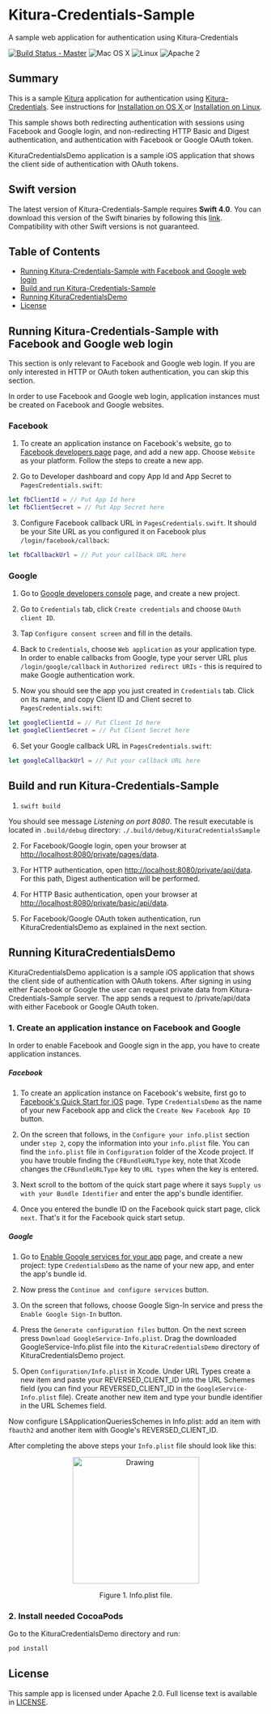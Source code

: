 # Kitura-Credentials-Sample
A sample web application for authentication using Kitura-Credentials

[![Build Status - Master](https://travis-ci.org/IBM-Swift/Kitura-Credentials-Sample.svg?branch=master)](https://travis-ci.org/IBM-Swift/Kitura-Credentials-Sample)
![Mac OS X](https://img.shields.io/badge/os-Mac%20OS%20X-green.svg?style=flat)
![Linux](https://img.shields.io/badge/os-linux-green.svg?style=flat)
![Apache 2](https://img.shields.io/badge/license-Apache2-blue.svg?style=flat)

## Summary

This is a sample [Kitura](https://github.com/IBM-Swift/Kitura) application for authentication using [Kitura-Credentials](https://github.com/IBM-Swift/Kitura-Credentials). See instructions for [Installation on OS X ](https://github.com/IBM-Swift/Kitura#installation-os-x) or [Installation on Linux](https://github.com/IBM-Swift/Kitura#installation-linux-apt-based).

This sample shows both redirecting authentication with sessions using Facebook and Google login, and non-redirecting HTTP Basic and Digest authentication, and authentication with Facebook or Google OAuth token.

KituraCredentialsDemo application is a sample iOS application that shows the client side of authentication with OAuth tokens.

## Swift version
The latest version of Kitura-Credentials-Sample requires **Swift 4.0**. You can download this version of the Swift binaries by following this [link](https://swift.org/download/). Compatibility with other Swift versions is not guaranteed.

## Table of Contents

* [Running Kitura-Credentials-Sample with Facebook and Google web login](#running-kitura-credentials-sample-with-facebook-and-google-web-login)
* [Build and run Kitura-Credentials-Sample](#build-and-run-kitura-credentials-sample)
* [Running KituraCredentialsDemo](#running-kituracredentialsdemo)
* [License](#license)

## Running Kitura-Credentials-Sample with Facebook and Google web login

This section is only relevant to Facebook and Google web login. If you are only interested in HTTP or OAuth token authentication, you can skip this section.

In order to use Facebook and Google web login, application instances must be created on Facebook and Google websites.

### Facebook

1. To create an application instance on Facebook's website, go to  [Facebook developers page](https://developers.facebook.com/apps/) page, and add a new app. Choose `Website` as your platform. Follow the steps to create a new app.

2. Go to Developer dashboard and copy App Id and App Secret to `PagesCredentials.swift`:
```swift
let fbClientId = // Put App Id here
let fbClientSecret = // Put App Secret here
```
3. Configure Facebook callback URL in `PagesCredentials.swift`. It should be your Site URL as you configured it on Facebook plus `/login/facebook/callback`:
```swift
let fbCallbackUrl = // Put your callback URL here
```

### Google

1. Go to [Google developers console](https://console.developers.google.com/) page, and create  a new project.

2. Go to `Credentials` tab, click `Create credentials` and choose `OAuth client ID`.

3. Tap `Configure consent screen` and fill in the details.

4. Back to `Credentials`, choose `Web application` as your application type. In order to enable callbacks from Google, type your server URL plus `/login/google/callback` in `Authorized redirect URIs` - this is required to make Google authentication work.

5. Now you should see the app you just created in `Credentials` tab. Click on its name, and copy Client ID and Client secret  to `PagesCredentials.swift`:
```swift
let googleClientId = // Put Client Id here
let googleClientSecret = // Put Client Secret here
```
6. Set your Google callback URL in `PagesCredentials.swift`:
```swift
let googleCallbackUrl = // Put your callback URL here
```


## Build and run Kitura-Credentials-Sample

1. `swift build`

  You should see message _Listening on port 8080_. The result executable is located in `.build/debug` directory: `./.build/debug/KituraCredentialsSample`
  
2. For Facebook/Google login, open your browser at [http://localhost:8080/private/pages/data](http://localhost:8080/private/pages/data).

3. For HTTP authentication, open [http://localhost:8080/private/api/data](http://localhost:8080/private/api/data). For this path, Digest authentication will be performed.

4. For HTTP Basic authentication, open your browser at [http://localhost:8080/private/basic/api/data](http://localhost:8080/private/basic/api/data).

5. For Facebook/Google OAuth token authentication, run KituraCredentialsDemo as explained in the next section.


## Running KituraCredentialsDemo

KituraCredentialsDemo application is a sample iOS application that shows the client side of authentication with OAuth tokens. After signing in using either Facebook or Google the user can request private data from Kitura-Credentials-Sample server. The app sends a request to /private/api/data with either Facebook or Google OAuth token.

### 1. Create an application instance on Facebook and Google
In order to enable Facebook and Google sign in the app, you have to create application instances.

##### Facebook

1. To create an application instance on Facebook's website, first go to [Facebook's Quick Start for iOS](https://developers.facebook.com/quickstarts/?platform=ios) page. Type 	`CredentialsDemo` as the name of your new Facebook app and click the `Create New Facebook App ID` button.

1. On the screen that follows, in the `Configure your info.plist` section under `step 2`, copy the information into your `info.plist` file. You can find the `info.plist` file in `Configuration` folder of the Xcode project. If you have trouble finding the `CFBundleURLType` key, note that Xcode changes the `CFBundleURLType` key to `URL types` when the key is entered.

1. Next scroll to the bottom of the quick start page where it says `Supply us with your Bundle Identifier` and enter the app's bundle identifier.

1. Once you entered the bundle ID on the Facebook quick start page, click `next`. That's it for the Facebook quick start setup.


##### Google

1. Go to [Enable Google services for your app](https://developers.google.com/mobile/add?platform=ios) page, and create  a new project: type `CredentialsDemo` as the name of your new app, and enter the app's bundle id.

1. Now press the `Continue and configure services` button.

1. On the screen that follows, choose Google Sign-In service and press the `Enable Google Sign-In` button.

1. Press the `Generate configuration files` button. On the next screen press `Download GoogleService-Info.plist`. Drag the downloaded GoogleService-Info.plist file into the `KituraCredentialsDemo` directory of KituraCredentialsDemo project.

1. Open `Configuration/Info.plist` in Xcode. Under URL Types create a new item and paste your REVERSED_CLIENT_ID into the URL Schemes field (you can find your REVERSED_CLIENT_ID in the `GoogleService-Info.plist` file). Create another new item and type your bundle identifier in the URL Schemes field.


Now configure LSApplicationQueriesSchemes in Info.plist: add an item with `fbauth2` and another item with Google's REVERSED_CLIENT_ID.

After completing the above steps your `Info.plist` file should look like this:
<p align="center">
<img src="img/infoplist.png"  alt="Drawing" height=250 border=0 /></p>
<p align="center">Figure 1. Info.plist file.</p>


### 2. Install needed CocoaPods

Go to the KituraCredentialsDemo directory and run:
```bash
pod install
```

## License

This sample app is licensed under Apache 2.0. Full license text is available in [LICENSE](LICENSE.txt).
